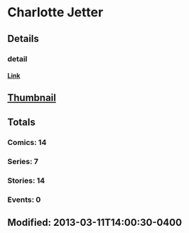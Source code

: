 # Charlotte  Jetter 
## Details
### detail
#### [Link](http://marvel.com/comics/creators/2135/charlotte_jetter?utm_campaign=apiRef&utm_source=225578a89fc76f3d20fbffda5d17a88d)
## [Thumbnail](http://i.annihil.us/u/prod/marvel/i/mg/b/40/image_not_available.jpg)
## Totals
### Comics: 14
### Series: 7
### Stories: 14
### Events: 0
## Modified: 2013-03-11T14:00:30-0400